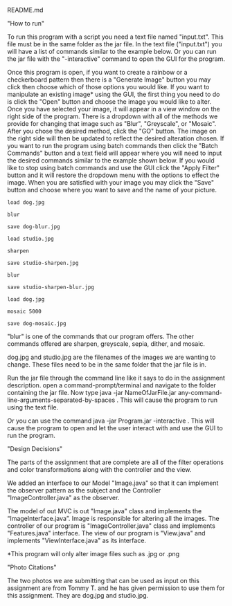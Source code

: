 README.md

"How to run"

To run this program with a script you need a text file named "input.txt". This file must be in the same folder as the jar file.
In the text file ("input.txt") you will have a list of commands similar to the example below. Or you can run the jar file with the "-interactive" command to open the GUI for the program. 

Once this program is open, if you want to create a rainbow or a checkerboard pattern then there is a "Generate Image" button you may click then choose which of those options you would like. If you want to manipulate an existing image* using the GUI, the first thing you need to do is click the "Open" button and choose the image you would like to alter. Once you have selected your image, it will appear in a view window on the right side of the program. There is a dropdown with all of the methods we provide for changing that image such as "Blur", "Greyscale", or "Mosaic". After you chose the desired method, click the "GO" button. The image on the right side will then be updated to reflect the desired alteration chosen. If you want to run the program using batch commands then click the  "Batch Commands" button and a text field will appear where you will need to input the desired commands similar to the example shown below. If you would like to stop using batch commands and use the GUI click the "Apply Filter" button and it will restore the dropdown menu with the options to effect the image. When you are satisfied with your image you may click the "Save" button and choose where you want to save and the name of your picture.

 
    load dog.jpg
    
    blur
    
    save dog-blur.jpg
    
    load studio.jpg
    
    sharpen
    
    save studio-sharpen.jpg
    
    blur
    
    save studio-sharpen-blur.jpg
    
    load dog.jpg
    
    mosaic 5000
    
    save dog-mosaic.jpg


"blur" is one of the commands that our program offers. The other commands offered are sharpen, greyscale, sepia, dither, and mosaic.

dog.jpg and studio.jpg are the filenames of the images we are wanting to change. 
These files need to be in the same folder that the jar file is in.

Run the jar file through the command line like it says to do in the assignment description.
open a command-prompt/terminal and navigate to the folder containing the jar file. Now type
java -jar NameOfJarFile.jar any-command-line-arguments-separated-by-spaces .
This will cause the program to run using the text file.

Or you can use the command  java -jar Program.jar -interactive .
This will cause the program to open and let the user interact with and use the GUI to run the program.



"Design Decisions"

The parts of the assignment that are complete are all of the filter operations and color transformations along with the controller and the view. 

We added an interface to our Model "Image.java" so that it can implement the observer pattern as the subject and the Controller "ImageController.java" as the observer. 

The model of out MVC is out "Image.java" class and implements the “ImageInterface.java”. Image is responsible for altering all the images.
The controller of our program is "ImageController.java" class and implements "Features.java" interface.
The view of our program is "View.java" and implements "ViewInterface.java" as its interface.



*This program will only alter image files such as .jpg or .png


"Photo Citations"

The two photos we are submitting that can be used as input on this assignment are from Tommy T. and he has given permission to use
them for this assignment. They are dog.jpg and studio.jpg.
